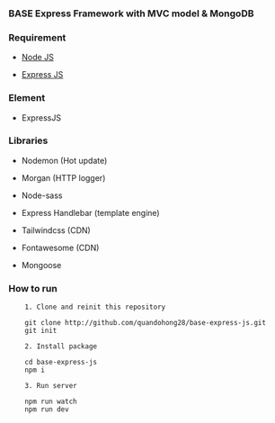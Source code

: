 ### BASE Express Framework with MVC model & MongoDB



### Requirement

- [Node JS](https://nodejs.org)

- [Express JS](https://www.npmjs.com/package/express)

### Element

- ExpressJS

### Libraries

- Nodemon (Hot update)

- Morgan (HTTP logger)  

- Node-sass

- Express Handlebar (template engine)

- Tailwindcss (CDN)

- Fontawesome (CDN)

- Mongoose

### How to run

```
    1. Clone and reinit this repository

    git clone http://github.com/quandohong28/base-express-js.git
    git init

    2. Install package

    cd base-express-js
    npm i

    3. Run server

    npm run watch
    npm run dev
```
